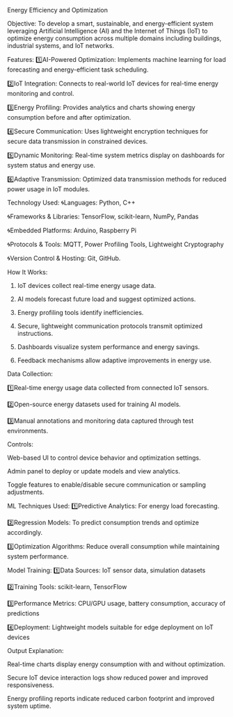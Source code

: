Energy Efficiency and Optimization

Objective:
To develop a smart, sustainable, and energy-efficient system leveraging Artificial Intelligence (AI) and the Internet of Things (IoT) to optimize energy consumption across multiple domains including buildings, industrial systems, and IoT networks.

Features:
1️⃣AI-Powered Optimization: Implements machine learning for load forecasting and energy-efficient task scheduling.

2️⃣IoT Integration: Connects to real-world IoT devices for real-time energy monitoring and control.

3️⃣Energy Profiling: Provides analytics and charts showing energy consumption before and after optimization.

4️⃣Secure Communication: Uses lightweight encryption techniques for secure data transmission in constrained devices.

5️⃣Dynamic Monitoring: Real-time system metrics display on dashboards for system status and energy use.

6️⃣Adaptive Transmission: Optimized data transmission methods for reduced power usage in IoT modules.

Technology Used:
🌀Languages: Python, C++

🌀Frameworks & Libraries: TensorFlow, scikit-learn, NumPy, Pandas

🌀Embedded Platforms: Arduino, Raspberry Pi

🌀Protocols & Tools: MQTT, Power Profiling Tools, Lightweight Cryptography

🌀Version Control & Hosting: Git, GitHub.

How It Works:
1. IoT devices collect real-time energy usage data.

2. AI models forecast future load and suggest optimized actions.

3. Energy profiling tools identify inefficiencies.

4. Secure, lightweight communication protocols transmit optimized instructions.

5. Dashboards visualize system performance and energy savings.

6. Feedback mechanisms allow adaptive improvements in energy use.

Data Collection:

1️⃣Real-time energy usage data collected from connected IoT sensors.

2️⃣Open-source energy datasets used for training AI models.

3️⃣Manual annotations and monitoring data captured through test environments.

Controls:

Web-based UI to control device behavior and optimization settings.

Admin panel to deploy or update models and view analytics.

Toggle features to enable/disable secure communication or sampling adjustments.

ML Techniques Used:
1️⃣Predictive Analytics: For energy load forecasting.

2️⃣Regression Models: To predict consumption trends and optimize accordingly.

3️⃣Optimization Algorithms: Reduce overall consumption while maintaining system performance.

Model Training:
1️⃣Data Sources: IoT sensor data, simulation datasets

2️⃣Training Tools: scikit-learn, TensorFlow

3️⃣Performance Metrics: CPU/GPU usage, battery consumption, accuracy of predictions

4️⃣Deployment: Lightweight models suitable for edge deployment on IoT devices

Output Explanation:

Real-time charts display energy consumption with and without optimization.

Secure IoT device interaction logs show reduced power and improved responsiveness.

Energy profiling reports indicate reduced carbon footprint and improved system uptime.

